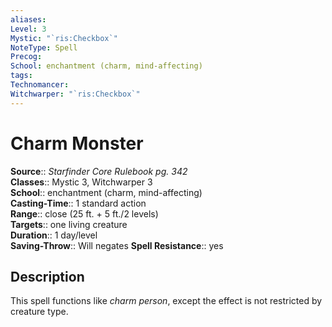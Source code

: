 ```yaml
---
aliases: 
Level: 3
Mystic: "`ris:Checkbox`"
NoteType: Spell
Precog: 
School: enchantment (charm, mind-affecting) 
tags: 
Technomancer: 
Witchwarper: "`ris:Checkbox`"
---
```


# Charm Monster

**Source**:: _Starfinder Core Rulebook pg. 342_  
**Classes**:: Mystic 3, Witchwarper 3  
**School**:: enchantment (charm, mind-affecting)  
**Casting-Time**:: 1 standard action  
**Range**:: close (25 ft. + 5 ft./2 levels)  
**Targets**:: one living creature  
**Duration**:: 1 day/level  
**Saving-Throw**:: Will negates
**Spell Resistance**:: yes

## Description

This spell functions like _charm person_, except the effect is not restricted by creature type.
